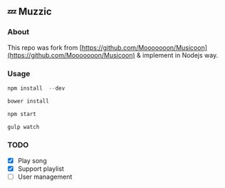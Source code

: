 ## :zzz: Muzzic

### About

This repo was fork from [https://github.com/Mooooooon/Musicoon](https://github.com/Mooooooon/Musicoon) & implement in Nodejs way.

### Usage

```javascript
npm install  --dev

bower install

npm start

gulp watch
```

### TODO

- [x] Play song
- [x] Support playlist
- [ ] User management
